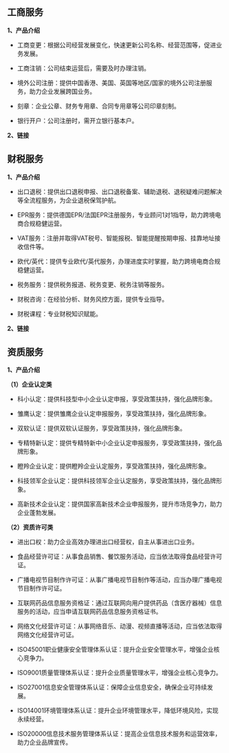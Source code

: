 ## 工商服务
**1、产品介绍**

- 工商变更：根据公司经营发展变化，快速更新公司名称、经营范围等，促进业务发展。 

- 工商注销：公司结束运营后，需要及时办理注销。

- 境外公司注册：提供中国香港、美国、英国等地区/国家的境外公司注册服务，助力企业发展跨国业务。

- 刻章：企业公章、财务专用章、合同专用章等公司印章刻制。

- 银行开户：公司注册时，需开立银行基本户。

**2、链接**


## 财税服务
**1、产品介绍**
- 出口退税：提供出口退税申报、出口退税备案、辅助退税、退税疑难问题解决等全流程服务，为企业退税保驾护航。

- EPR服务：提供德国EPR/法国EPR注册服务，专业顾问1对1指导，助力跨境电商合规稳健运营。

- VAT服务：注册并取得VAT税号、智能报税、智能提醒按期申报、挂靠地址接收信件等。

- 欧代/英代：提供专业欧代/英代服务，办理进度实时掌握，助力跨境电商合规稳健运营。

- 税务服务：提供税务报道、税务变更、税务注销等服务。

- 财税咨询：在经验分析、财务风控方面，提供专业指导。

- 财税课程：专业财税知识赋能。

**2、链接**

## 资质服务

**1、产品介绍**

**（1）企业认定类**

- 科小认定：提供科技型中小企业认定申报，享受政策扶持，强化品牌形象。

- 雏鹰认定：提供雏鹰企业认定申报服务，享受政策扶持，强化品牌形象。

- 双软认证：提供双软认证服务，享受政策扶持，强化品牌形象。

- 专精特新认定：提供专精特新中小企业认定申报服务，享受政策扶持，强化品牌形象。

- 瞪羚企业认定：提供瞪羚企业认定服务，享受政策扶持，强化品牌形象。

- 科技领军企业认定：提供科技领军企业认定服务，享受政策扶持，强化品牌形象。

- 高新技术企业认定：提供国家高新技术企业申报服务，提升市场竞争力，助力企业蓬勃发展。

**（2）资质许可类**

- 进出口权：助力企业高效办理进出口经营权，自主从事进出口业务。

- 食品经营许可证：从事食品销售、餐饮服务活动，应当依法取得食品经营许可证。

- 广播电视节目制作许可证：从事广播电视节目制作等活动，应当办理广播电视节目制作许可证。

- 互联网药品信息服务资格证：通过互联网向用户提供药品（含医疗器械）信息服务的活动，应当申请互联网药品信息服务资格证书。

- 网络文化经营许可证：从事网络音乐、动漫、视频直播等活动，应当依法取得网络文化经营许可证。

- ISO45001职业健康安全管理体系认证：提升企业安全管理水平，增强企业核心竞争力。

- ISO9001质量管理体系认证：提升企业质量管理水平，增强企业核心竞争力。

- ISO27001信息安全管理体系认证：保障企业信息安全，确保企业可持续发展。

- ISO14001环境管理体系认证：提升企业环境管理水平，降低环境风险，实现永续经营。

- ISO20000信息技术服务管理体系认证：提高企业信息技术服务和运营效率，助力企业品牌宣传。
